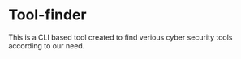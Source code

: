 # Tool-finder
This is a CLI based tool created to find verious cyber security tools according to our need.
